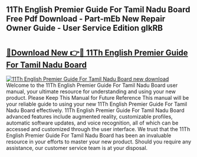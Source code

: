 ## 11Th English Premier Guide For Tamil Nadu Board Free Pdf Download - Part-mEb New Repair Owner Guide - User Service Edition gIkRB

# <h2><a href="http://bc76633.oget.top/?id=11Th+English+Premier+Guide+For+Tamil+Nadu+Board">🔗Download New 👉🔴 11Th English Premier Guide For Tamil Nadu Board</a></h2>

[![11Th English Premier Guide For Tamil Nadu Board new download](https://i.imgur.com/5g1atiW.png)](http://bc76633.oget.top/?id=11Th+English+Premier+Guide+For+Tamil+Nadu+Board)
Welcome to the 11Th English Premier Guide For Tamil Nadu Board user manual, your ultimate resource for understanding and using your new product. Please Keep This Manual for Future Reference This manual will be your reliable guide to using your new 11Th English Premier Guide For Tamil Nadu Board effectively. 11Th English Premier Guide For Tamil Nadu Board advanced features include augmented reality, customizable profiles, automatic software updates, and voice recognition, all of which can be accessed and customized through the user interface. We trust that the 11Th English Premier Guide For Tamil Nadu Board has been an invaluable resource in your efforts to master your new product. Should you require any assistance, our customer service team is at your disposal.
